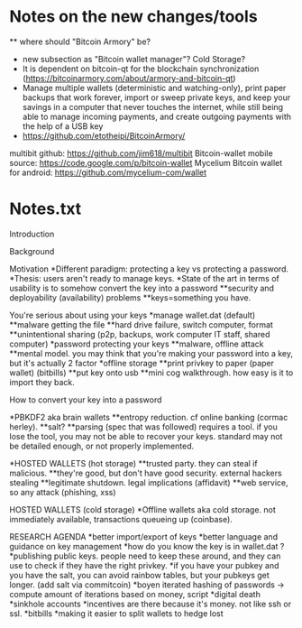 Notes on the new changes/tools
==============================

** where should "Bitcoin Armory" be?
* new subsection as "Bitcoin wallet manager"? Cold Storage?
* It is dependent on bitcoin-qt for the blockchain synchronization (https://bitcoinarmory.com/about/armory-and-bitcoin-qt)
* Manage multiple wallets (deterministic and watching-only), print paper backups that work forever, import or sweep private keys, and keep your savings in a computer that never touches the internet, while still being able to manage incoming payments, and create outgoing payments with the help of a USB key
* https://github.com/etotheipi/BitcoinArmory/




multibit github: https://github.com/jim618/multibit
Bitcoin-wallet mobile source:  https://code.google.com/p/bitcoin-wallet
Mycelium Bitcoin wallet for android: https://github.com/mycelium-com/wallet






Notes.txt
=========
Introduction

Background

Motivation
*Different paradigm: protecting a key vs protecting a password. 
*Thesis: users aren't ready to manage keys. 
*State of the art in terms of usability is to somehow convert the key into a password
**security and deployability (availability) problems
**keys=something you have. 

You're serious about using your keys
*manage wallet.dat (default)
**malware getting the file
**hard drive failure, switch computer, format
**unintentional sharing (p2p, backups, work computer IT staff, shared computer)
*password protecting your keys
**malware, offline attack
**mental model. you may think that you're making your password into a key, but it's actually 2 factor
*offline storage
**print privkey to paper (paper wallet) (bitbills)
**put key onto usb
**mini cog walkthrough. how easy is it to import they back. 

How to convert your key into a password

*PBKDF2 aka brain wallets
**entropy reduction. cf online banking (cormac herley). 
**salt?
**parsing (spec that was followed) requires a tool. if you lose the tool, you may not be able to recover your keys. standard may not be detailed enough, or not properly implemented.

*HOSTED WALLETS (hot storage)
**trusted party. they can steal if malicious.
**they're good, but don't have good security. external hackers stealing
**legitimate shutdown. legal implications (affidavit)
**web service, so any attack (phishing, xss)

HOSTED WALLETS (cold storage)
*Offline wallets aka cold storage. not immediately available, transactions queueing up (coinbase). 

RESEARCH AGENDA
*better import/export of keys
*better language and guidance on key management 
*how do you know the key is in wallet.dat ?  
*publishing public keys. people need to keep these around, and they can use to check if they have the right privkey. 
*if you have your pubkey and you have the salt, you can avoid rainbow tables, but your pubkeys get longer. (add salt via commitcoin) 
*boyen iterated hashing of passwords -> compute amount of iterations based on money, script
*digital death
*sinkhole accounts
*incentives are there because it's money. not like ssh or ssl. 
*bitbills
*making it easier to split wallets to hedge lost 

